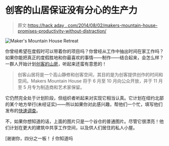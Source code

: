 # 创客的山居保证没有分心的生产力

> 原文:[https://hack aday . com/2014/08/02/makers-mountain-house-promises-productivity-without-distraction/](https://hackaday.com/2014/08/02/makers-mountain-house-promises-productivity-without-distraction/)

![Maker's Mountain House Retreat](../Images/0067b1d5ab8ef2f08556c0e2ac619dce.png)

你曾经希望在度假时可以带着你的项目吗？你曾经从工作中抽出时间在家工作吗？如果你能把真正的度假胜地和你最喜欢的事情——制作——结合起来，会怎么样？一群人开始计划[创客的山房](http://makersmountainhouse.wordpress.com/)，听起来还蛮有意思的！

> 创客山居将是一个高山静修和创客空间，其目的是为创客提供创作的时间和空间。Makers Mountain House 将于 6 月至 10 月向公众开放，并于 11 月至 5 月专为制造商和艺术家保留。

它仍然完全处于计划阶段，但组织者听起来对实现它相当认真。它计划在纽约北部的某个地方举行(未经证实)——所以如果你对此感兴趣，帮他们一个忙，填写他们发布的[快速调查](https://docs.google.com/forms/d/1_gcYbIFKe9D6UFqT1CTQqQ8EhONEP9Vs-kJQfhn3CvI/viewform?c=0&w=1)。

不，如果你想知道的话，上面的图片只是一个谷仓的普通图片。尽管它很漂亮！他们计划在更大的建筑中共享工作空间，以及供人们居住的私人小屋。

[谢谢你，四分之一板！∮你知道吗